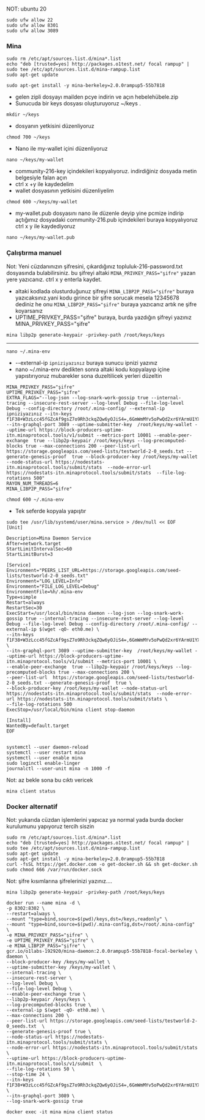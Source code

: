
NOT: ubuntu 20
```
sudo ufw allow 22
sudo ufw allow 8301
sudo ufw allow 3089
```

### Mina
```
sudo rm /etc/apt/sources.list.d/mina*.list
echo "deb [trusted=yes] http://packages.o1test.net/ focal rampup" | sudo tee /etc/apt/sources.list.d/mina-rampup.list
sudo apt-get update
```
```
sudo apt-get install -y mina-berkeley=2.0.0rampup5-55b7818
```



* gelen zipli dosyayı mailden pcye indirin ve açın hebelehübele.zip
* Sunucuda bir keys dosyası oluşturuyoruz ~/keys .
```
mkdir ~/keys
```
*	dosyanın yetkisini düzenliyoruz
```
chmod 700 ~/keys
```
* Nano ile my-wallet içini düzenliyoruz
```
nano ~/keys/my-wallet
```
* community-216-key içindekileri kopyalıyoruz. indirdiğiniz dosyada metin belgesiyle falan açın
*	ctrl x +y ile kaydedelim
*	wallet dosyasının yetkisini düzenliyelim
```
chmod 600 ~/keys/my-wallet
```
*	 my-wallet.pub dosyasını nano ile düzenle deyip yine pcmize indirip açtığımız dosyadaki community-216.pub içindekileri buraya kopyalıyoruz ctrl x y ile kaydediyoruz
```
nano ~/keys/my-wallet.pub
```
### Çalıştırma manuel



Not: Yeni cüzdanınızın şifresini, çıkardığınız topluluk-216-password.txt dosyasında bulabilirsiniz. bu şifreyi altaki `MINA_PRIVKEY_PASS="şifre"` yazan yere yazıcanız. ctrl x y enterla kaydet. 
* altaki kodlada olusturduğunuz şifreyi `MINA_LIBP2P_PASS="şifre"` buraya yazıcaksınız.yani kodu girince bir şifre sorucak mesela 12345678 dediniz he onu `MINA_LIBP2P_PASS="şifre"` buraya yazıcanız artık ne şifre koyarsanız
* UPTIME_PRIVKEY_PASS="şifre" buraya,  burda yazdığın şifreyi yazınız MINA_PRIVKEY_PASS="şifre"

```
mina libp2p generate-keypair -privkey-path /root/keys/keys
```
---------------
```
nano ~/.mina-env
```
* --external-ip `ipniziyazınız`  buraya sunucu ipnizi yazınız
* nano ~/.mina-env dedikten sonra altaki kodu kopyalayıp içine yapıstırıyoruz mubarekler sona duzeltilicek yerleri düzeltin 
```
MINA_PRIVKEY_PASS="şifre"
UPTIME_PRIVKEY_PASS="şifre"
EXTRA_FLAGS="--log-json --log-snark-work-gossip true --internal-tracing --insecure-rest-server --log-level Debug --file-log-level Debug --config-directory /root/.mina-config/ --external-ip ipniziyazınız --itn-keys  f1F38+W3zLcc45fGZcAf9gsZ7o9Rh3ckqZQw6yOJiS4=,6GmWmMYv5oPwQd2xr6YArmU1YXYCAxQAxKH7aYnBdrk=,ZJDkF9EZlhcAU1jyvP3m9GbkhfYa0yPV+UdAqSamr1Q=,NW2Vis7S5G1B9g2l9cKh3shy9qkI1lvhid38763vZDU=,Cg/8l+JleVH8yNwXkoLawbfLHD93Do4KbttyBS7m9hQ= --itn-graphql-port 3089 --uptime-submitter-key  /root/keys/my-wallet --uptime-url https://block-producers-uptime-itn.minaprotocol.tools/v1/submit --metrics-port 10001 --enable-peer-exchange  true --libp2p-keypair /root/keys/keys --log-precomputed-blocks true --max-connections 200 --peer-list-url  https://storage.googleapis.com/seed-lists/testworld-2-0_seeds.txt --generate-genesis-proof  true --block-producer-key /root/keys/my-wallet --node-status-url https://nodestats-itn.minaprotocol.tools/submit/stats  --node-error-url https://nodestats-itn.minaprotocol.tools/submit/stats  --file-log-rotations 500"
RAYON_NUM_THREADS=6
MINA_LIBP2P_PASS="şifre"
```
```
chmod 600 ~/.mina-env
```

* Tek seferde kopyala yapıştır
```
sudo tee /usr/lib/systemd/user/mina.service > /dev/null << EOF
[Unit]

Description=Mina Daemon Service
After=network.target
StartLimitIntervalSec=60
StartLimitBurst=3

[Service]
Environment="PEERS_LIST_URL=https://storage.googleapis.com/seed-lists/testworld-2-0_seeds.txt"
Environment="LOG_LEVEL=Info"
Environment="FILE_LOG_LEVEL=Debug"
EnvironmentFile=%h/.mina-env
Type=simple
Restart=always
RestartSec=30
ExecStart=/usr/local/bin/mina daemon --log-json --log-snark-work-gossip true --internal-tracing --insecure-rest-server --log-level Debug --file-log-level Debug --config-directory /root/.mina-config/ --external-ip $(wget -qO- eth0.me) \
--itn-keys  f1F38+W3zLcc45fGZcAf9gsZ7o9Rh3ckqZQw6yOJiS4=,6GmWmMYv5oPwQd2xr6YArmU1YXYCAxQAxKH7aYnBdrk=,ZJDkF9EZlhcAU1jyvP3m9GbkhfYa0yPV+UdAqSamr1Q=,NW2Vis7S5G1B9g2l9cKh3shy9qkI1lvhid38763vZDU=,Cg/8l+JleVH8yNwXkoLawbfLHD93Do4KbttyBS7m9hQ= \
--itn-graphql-port 3089 --uptime-submitter-key  /root/keys/my-wallet --uptime-url https://block-producers-uptime-itn.minaprotocol.tools/v1/submit --metrics-port 10001 \
--enable-peer-exchange  true --libp2p-keypair /root/keys/keys --log-precomputed-blocks true --max-connections 200 \
--peer-list-url  https://storage.googleapis.com/seed-lists/testworld-2-0_seeds.txt --generate-genesis-proof  true \
--block-producer-key /root/keys/my-wallet --node-status-url https://nodestats-itn.minaprotocol.tools/submit/stats  --node-error-url https://nodestats-itn.minaprotocol.tools/submit/stats \
--file-log-rotations 500
ExecStop=/usr/local/bin/mina client stop-daemon

[Install]
WantedBy=default.target
EOF
```
```

systemctl --user daemon-reload
systemctl --user restart mina
systemctl --user enable mina
sudo loginctl enable-linger
journalctl --user-unit mina -n 1000 -f
```

Not: az bekle sona bu cıktı vericek
```
mina client status
```

### Docker alternatif
Not: yukarıda cüzdan işlemlerini yapıcaz ya normal yada burda docker kurulumunu yapıyoruz tercih siszin
```
sudo rm /etc/apt/sources.list.d/mina*.list
echo "deb [trusted=yes] http://packages.o1test.net/ focal rampup" | sudo tee /etc/apt/sources.list.d/mina-rampup.list
sudo apt-get update
sudo apt-get install -y mina-berkeley=2.0.0rampup5-55b7818
curl -fsSL https://get.docker.com -o get-docker.sh && sh get-docker.sh
sudo chmod 666 /var/run/docker.sock
```
Not: şifre kısımlarına şifrelerinizi yazınız....

```
mina libp2p generate-keypair -privkey-path /root/keys/keys
```
```
docker run --name mina -d \
-p 8302:8302 \
--restart=always \
--mount "type=bind,source=$(pwd)/keys,dst=/keys,readonly" \
--mount "type=bind,source=$(pwd)/.mina-config,dst=/root/.mina-config" \
-e MINA_PRIVKEY_PASS="şifre" \
-e UPTIME_PRIVKEY_PASS="şifre" \
-e MINA_LIBP2P_PASS="şifre" \
gcr.io/o1labs-192920/mina-daemon:2.0.0rampup5-55b7818-focal-berkeley \
daemon \
--block-producer-key /keys/my-wallet \
--uptime-submitter-key /keys/my-wallet \
--internal-tracing \
--insecure-rest-server \
--log-level Debug \
--file-log-level Debug \
--enable-peer-exchange true \
--libp2p-keypair /keys/keys \
--log-precomputed-blocks true \
--external-ip $(wget -qO- eth0.me) \
--max-connections 200 \
--peer-list-url https://storage.googleapis.com/seed-lists/testworld-2-0_seeds.txt  \
--generate-genesis-proof true \
--node-status-url https://nodestats-itn.minaprotocol.tools/submit/stats \
--node-error-url https://nodestats-itn.minaprotocol.tools/submit/stats \
--uptime-url https://block-producers-uptime-itn.minaprotocol.tools/v1/submit  \
--file-log-rotations 50 \
--stop-time 24 \
--itn-keys f1F38+W3zLcc45fGZcAf9gsZ7o9Rh3ckqZQw6yOJiS4=,6GmWmMYv5oPwQd2xr6YArmU1YXYCAxQAxKH7aYnBdrk=,ZJDkF9EZlhcAU1jyvP3m9GbkhfYa0yPV+UdAqSamr1Q=,NW2Vis7S5G1B9g2l9cKh3shy9qkI1lvhid38763vZDU=,Cg/8l+JleVH8yNwXkoLawbfLHD93Do4KbttyBS7m9hQ= \
--itn-graphql-port 3089 \
--log-snark-work-gossip true
```

```
docker exec -it mina mina client status
```









